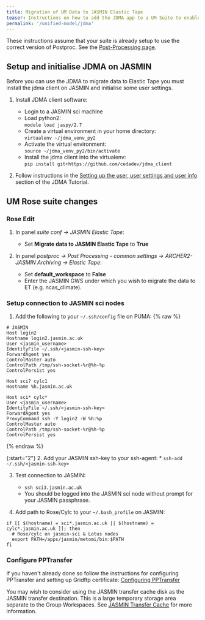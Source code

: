 ```yaml
---
title: Migration of UM Data to JASMIN Elastic Tape
teaser: Instructions on how to add the JDMA app to a UM Suite to enable migration of model data to JASMIN Elastic Tape as part of the UM Workflow. 
permalink: '/unified-model/jdma'
---
```

These instructions assume that your suite is already setup to use the correct version of Postproc. See the [Post-Processing page]({{site.baseurl}}/unified-model/postproc).

## Setup and initialise JDMA on JASMIN
Before you can use the JDMA to migrate data to Elastic Tape you must install the jdma client on JASMIN and initialise some user settings.
 
1. Install JDMA client software:
    * Login to a JASMIN sci machine
    * Load python2:  
      `module load jaspy/2.7`
    * Create a virtual environment in your home directory:  
      `virtualenv ~/jdma_venv_py2`
    * Activate the virtual environment:  
      `source ~/jdma_venv_py2/bin/activate`
    * Install the jdma client into the virtualenv:  
      `pip install git+https://github.com/cedadev/jdma_client`

2. Follow instructions in the [Setting up the user, user settings and user info](https://cedadev.github.io/jdma_client/docs/build/html/jdma_client/tutorial.html#setting-up-the-user-user-settings-and-user-info) section of the JDMA Tutorial.


## UM Rose suite changes

### Rose Edit

1. In panel *suite conf -> JASMIN Elastic Tape*:  
    * Set **Migrate data to JASMIN Elastic Tape** to **True**

2. In panel *postproc -> Post Processing - common settings -> ARCHER2-JASMIN Archiving -> Elastic Tape*:
    * Set **default_workspace** to **False**
    * Enter the JASMIN GWS under which you wish to migrate the data to ET (e.g. ncas_climate).

### Setup connection to JASMIN sci nodes

1. Add the following to your `~/.ssh/config` file on PUMA:
{% raw %}
~~~
# JASMIN
Host login2
Hostname login2.jasmin.ac.uk
User <jasmin_username> 
IdentityFile ~/.ssh/<jasmin-ssh-key>
ForwardAgent yes
ControlMaster auto
ControlPath /tmp/ssh-socket-%r@%h-%p
ControlPersist yes

Host sci? cylc1
Hostname %h.jasmin.ac.uk

Host sci* cylc*
User <jasmin_username>
IdentityFile ~/.ssh/<jasmin-ssh-key>
ForwardAgent yes
ProxyCommand ssh -Y login2 -W %h:%p
ControlMaster auto
ControlPath /tmp/ssh-socket-%r@%h-%p
ControlPersist yes
~~~
{% endraw %}

{:start="2"}
2. Add your JASMIN ssh-key to your ssh-agent:
    * `ssh-add ~/.ssh/<jasmin-ssh-key>`

3. Test connection to JASMIN:
    *  `ssh sci3.jasmin.ac.uk`
    * You should be logged into the JASMIN sci node without prompt for your JASMIN passphrase.

4. Add path to Rose/Cylc to your `~/.bash_profile` on JASMIN:
~~~
if [[ $(hostname) = sci*.jasmin.ac.uk || $(hostname) = cylc*.jasmin.ac.uk ]]; then
  # Rose/cylc on jasmin-sci & Lotus nodes
  export PATH=/apps/jasmin/metomi/bin:$PATH
fi
~~~

### Configure PPTransfer
If you haven't already done so follow the instructions for configuring PPTransfer and setting up Gridftp certificate: [Configuring PPTransfer]({{site.baseurl}}/unified-model/pptransfer)

You may wish to consider using the JASMIN transfer cache disk as the JASMIN transfer destination. This is a large temporary storage area separate to the Group Workspaces. See [JASMIN Transfer Cache](https://help.jasmin.ac.uk/article/4535-xfc) for more information.
